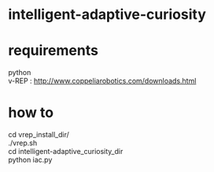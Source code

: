 intelligent-adaptive-curiosity
================================
requirements
================================
 python  
 v-REP : http://www.coppeliarobotics.com/downloads.html  
 
how to
================================
cd vrep_install_dir/  
./vrep.sh  
cd intelligent-adaptive_curiosity_dir  
python iac.py  

